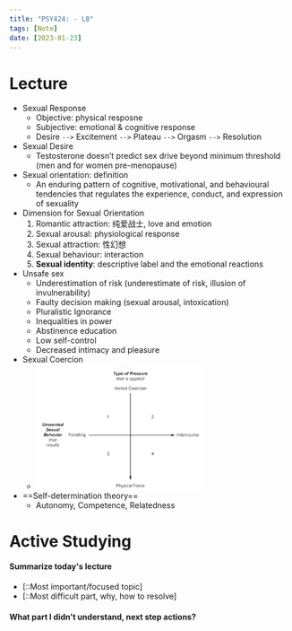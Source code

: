 ```yaml
---
title: "PSY424: - L8"
tags: [Note]
date: [2023-01-23]
---
```



# Lecture

- Sexual Response
    - Objective: physical resposne
    - Subjective: emotional & cognitive response
    - Desire `-->` Excitement `-->` Plateau `-->` Orgasm `-->` Resolution
- Sexual Desire
    - Testosterone doesn’t predict sex drive beyond minimum threshold (men and for women pre-menopause)
- Sexual orientation: definition 
    - An enduring pattern of cognitive, motivational, and behavioural tendencies that regulates the experience, conduct, and expression of sexuality
- Dimension for Sexual Orientation
    1. Romantic attraction: 纯爱战士, love and emotion
    2. Sexual arousal: physiological response
    3. Sexual attraction: 性幻想 
    4. Sexual behaviour: interaction
    5. **Sexual identity**: descriptive label and the emotional reactions
- Unsafe sex
    - Underestimation of risk (underestimate of risk, illusion of invulnerability)
    - Faulty decision making (sexual arousal, intoxication)
    - Pluralistic Ignorance
    - Inequalities in power
    - Abstinence education
    - Low self-control
    - Decreased intimacy and pleasure
- Sexual Coercion
    - <img src="https://raw.githubusercontent.com/mel10c/image/main/obsidian/20230415171529.png" width=300/>
- ==Self-determination theory==
    - Autonomy, Competence, Relatedness


# Active Studying

#### Summarize today's lecture

- [::Most important/focused topic] 
- [::Most difficult part, why, how to resolve]

#### What part I didn't understand, next step actions?

